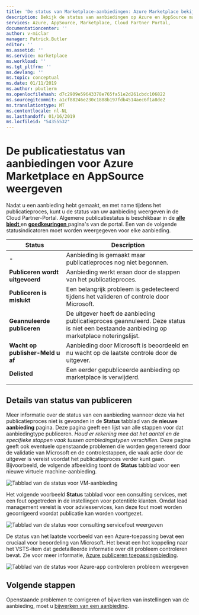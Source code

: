 ```yaml
---
title: 'De status van Marketplace-aanbiedingen: Azure Marketplace bekijken | Microsoft Docs'
description: Bekijk de status van aanbiedingen op Azure en AppSource marktplaatsen, met behulp van de Cloud Partner-Portal
services: Azure, AppSource, Marketplace, Cloud Partner Portal,
documentationcenter: ''
author: v-miclar
manager: Patrick.Butler
editor: ''
ms.assetid: ''
ms.service: marketplace
ms.workload: ''
ms.tgt_pltfrm: ''
ms.devlang: ''
ms.topic: conceptual
ms.date: 01/11/2019
ms.author: pbutlerm
ms.openlocfilehash: d7c2909e59643378e765fa51e2d261cbdc106822
ms.sourcegitcommit: a1cf88246e230c1888b197fdb4514aec6f1a8de2
ms.translationtype: MT
ms.contentlocale: nl-NL
ms.lasthandoff: 01/16/2019
ms.locfileid: "54355532"
---
```

# <a name="view-the-publishing-status-of-azure-marketplace-and-appsource-offers"></a>De publicatiestatus van aanbiedingen voor Azure Marketplace en AppSource weergeven

Nadat u een aanbieding hebt gemaakt, en met name tijdens het publicatieproces, kunt u de status van uw aanbieding weergeven in de Cloud Partner-Portal.  Algemene publicatiestatus is beschikbaar in de [ **alle biedt** ](../portal-tour/cpp-all-offers-page.md) en [ **goedkeuringen** ](../portal-tour/cpp-approvals-page.md) pagina's van de portal.  Een van de volgende statusindicatoren moet worden weergegeven voor elke aanbieding.  

|            Status              |   Description                                                           |
|            ------              |   -----------                                                           |
| **-**                          | Aanbieding is gemaakt maar publicatieproces nog niet begonnen.            |
| **Publiceren wordt uitgevoerd**        | Aanbieding werkt eraan door de stappen van het publicatieproces.   |
| **Publiceren is mislukt**             | Een belangrijk probleem is gedetecteerd tijdens het valideren of controle door Microsoft. |
| **Geannuleerde publiceren**           | De uitgever heeft de aanbieding publicatieproces geannuleerd.  Deze status is niet een bestaande aanbieding op marketplace noteringslijst. | 
| **Wacht op publisher-Meld u af** | Aanbieding door Microsoft is beoordeeld en nu wacht op de laatste controle door de uitgever. |
| **Delisted**                   | Een eerder gepubliceerde aanbieding op marketplace is verwijderd.      | 
|  |  |


## <a name="publishing-status-details"></a>Details van status van publiceren 

Meer informatie over de status van een aanbieding wanneer deze via het publicatieproces niet is gevonden in de **Status** tabblad van de **nieuwe aanbieding** pagina.  Deze pagina geeft een lijst van alle stappen voor dat aanbiedingtype publiceren.  *Houd er rekening mee dat het aantal en de specifieke stappen vaak tussen aanbiedingstypen verschillen.*  Deze pagina geeft ook eventuele openstaande problemen die worden gegenereerd door de validatie van Microsoft en de controlestappen, die vaak actie door de uitgever is vereist voordat het publicatieproces verder kunt gaan.  Bijvoorbeeld, de volgende afbeelding toont de **Status** tabblad voor een nieuwe virtuele machine-aanbieding. 

![Tabblad van de status voor VM-aanbieding](./media/vm-offer-pub-steps1.png)

Het volgende voorbeeld **Status** tabblad voor een consulting services, met een fout opgetreden in de instellingen voor potentiële klanten.  Omdat lead management vereist is voor adviesservices, kan deze fout moet worden gecorrigeerd voordat publicatie kan worden voortgezet.

![Tabblad van de status voor consulting servicefout weergeven](./media/consulting-service-error.png)

De status van het laatste voorbeeld van een Azure-toepassing bevat een cruciaal voor beoordeling van Microsoft.  Het bevat een hot koppeling naar het VSTS-item dat gedetailleerde informatie over dit probleem controleren bevat.  Zie voor meer informatie, [Azure publiceren toepassingsbieding]().

![Tabblad van de status voor Azure-app controleren probleem weergeven](../azure-applications/media/status-tab-ms-review.png)


## <a name="next-steps"></a>Volgende stappen

Openstaande problemen te corrigeren of bijwerken van instellingen van de aanbieding, moet u [bijwerken van een aanbieding](./cpp-update-offer.md). 
